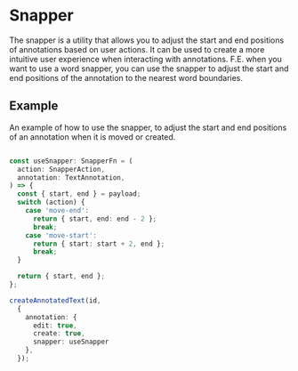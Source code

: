 # Snapper

The snapper is a utility that allows you to adjust the start and end positions of annotations based on user actions. It
can be used to create a more intuitive user experience when interacting with annotations.
F.E. when you want to use a word snapper, you can use the snapper to adjust the start and end positions of the
annotation to the nearest word boundaries.

## Example

An example of how to use the snapper, to adjust the start and end positions of an annotation when it is moved or
created.

```typescript

const useSnapper: SnapperFn = (
  action: SnapperAction,
  annotation: TextAnnotation,
) => {
  const { start, end } = payload;
  switch (action) {
    case 'move-end':
      return { start, end: end - 2 };
      break;
    case 'move-start':
      return { start: start + 2, end };
      break;
  }

  return { start, end };
};

createAnnotatedText(id,
  {
    annotation: {
      edit: true,
      create: true,
      snapper: useSnapper
    },
  });

```

<script setup>
//
import { onMounted, onUnmounted, watch, watchEffect } from "vue";
import { createAnnotatedText, TextLineAdapter } from "@ghentcdh/vue-component-annotated-text";
import { greekText, waitUntilElementExists } from "@demo";


const useSnapper = (action, payload) => {
const { start, end } = payload;
switch (action) {
case 'move-end':
return { start, end: end - 2 };
break;
case 'move-start':
return { start: start + 2, end };
break;
}
return { start, end };
};

const id = `simpleSnapper`;

waitUntilElementExists(id).then((element) => {
const textAnnotation = createAnnotatedText(id,
{
text: TextLineAdapter(),
annotation: {
edit: true,
create: true,
snapper: useSnapper
},
})
.setText(greekText.text)
.setAnnotations(greekText.annotations);
});


</script>


<div id="simpleSnapper"></div>
